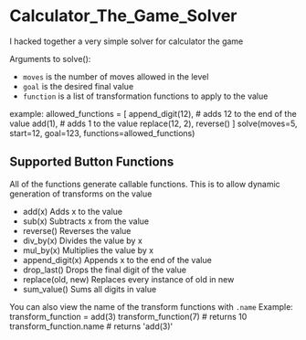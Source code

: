 # Calculator_The_Game_Solver
I hacked together a very simple solver for calculator the game

Arguments to solve():
-  `moves` is the number of moves allowed in the level
-  `goal` is the desired final value
-  `function` is a list of transformation functions to apply to the value

example:
    allowed_functions = [
      append_digit(12), # adds 12 to the end of the value
      add(1), # adds 1 to the value
      replace(12, 2),
      reverse()
    ]
    solve(moves=5, start=12, goal=123, functions=allowed_functions)

## Supported Button Functions
All of the functions generate callable functions. This is to allow dynamic generation of transforms on the value

- add(x)
  Adds x to the value
- sub(x)
  Subtracts x from the value
- reverse()
  Reverses the value
- div_by(x)
  Divides the value by x
- mul_by(x)
  Multiplies the value by x
- append_digit(x)
  Appends x to the end of the value
- drop_last()
  Drops the final digit of the value
- replace(old, new)
  Replaces every instance of old in new
- sum_value()
  Sums all digits in value

You can also view the name of the transform functions with `.name`
Example:
    transform_function = add(3)
    transform_function(7) # returns 10
    transform_function.name # returns 'add(3)'
